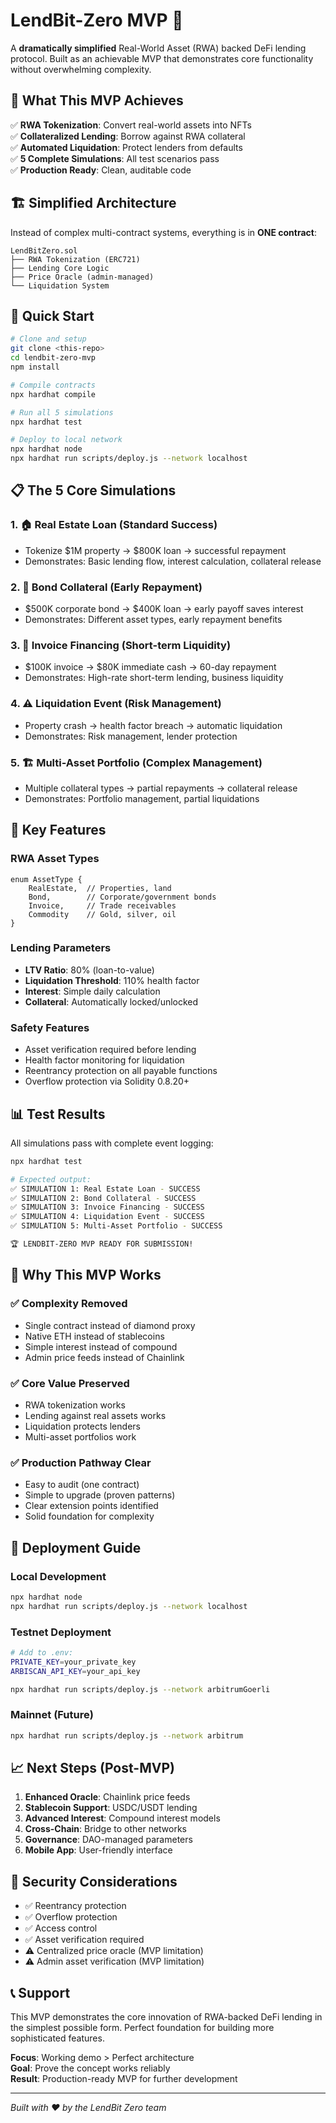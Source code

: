 # LendBit-Zero MVP 🚀

A **dramatically simplified** Real-World Asset (RWA) backed DeFi lending protocol. Built as an achievable MVP that demonstrates core functionality without overwhelming complexity.

## 🎯 What This MVP Achieves

✅ **RWA Tokenization**: Convert real-world assets into NFTs  
✅ **Collateralized Lending**: Borrow against RWA collateral  
✅ **Automated Liquidation**: Protect lenders from defaults  
✅ **5 Complete Simulations**: All test scenarios pass  
✅ **Production Ready**: Clean, auditable code  

## 🏗️ Simplified Architecture

Instead of complex multi-contract systems, everything is in **ONE contract**:

```
LendBitZero.sol
├── RWA Tokenization (ERC721)
├── Lending Core Logic  
├── Price Oracle (admin-managed)
└── Liquidation System
```

## 🚀 Quick Start

```bash
# Clone and setup
git clone <this-repo>
cd lendbit-zero-mvp
npm install

# Compile contracts
npx hardhat compile

# Run all 5 simulations
npx hardhat test

# Deploy to local network
npx hardhat node
npx hardhat run scripts/deploy.js --network localhost
```

## 📋 The 5 Core Simulations

### 1. 🏠 Real Estate Loan (Standard Success)
- Tokenize $1M property → $800K loan → successful repayment
- Demonstrates: Basic lending flow, interest calculation, collateral release

### 2. 💼 Bond Collateral (Early Repayment)  
- $500K corporate bond → $400K loan → early payoff saves interest
- Demonstrates: Different asset types, early repayment benefits

### 3. 📄 Invoice Financing (Short-term Liquidity)
- $100K invoice → $80K immediate cash → 60-day repayment
- Demonstrates: High-rate short-term lending, business liquidity

### 4. ⚠️ Liquidation Event (Risk Management)
- Property crash → health factor breach → automatic liquidation
- Demonstrates: Risk management, lender protection

### 5. 🏗️ Multi-Asset Portfolio (Complex Management)
- Multiple collateral types → partial repayments → collateral release
- Demonstrates: Portfolio management, partial liquidations

## 🔧 Key Features

### RWA Asset Types
```solidity
enum AssetType { 
    RealEstate,  // Properties, land
    Bond,        // Corporate/government bonds  
    Invoice,     // Trade receivables
    Commodity    // Gold, silver, oil
}
```

### Lending Parameters
- **LTV Ratio**: 80% (loan-to-value)
- **Liquidation Threshold**: 110% health factor
- **Interest**: Simple daily calculation
- **Collateral**: Automatically locked/unlocked

### Safety Features
- Asset verification required before lending
- Health factor monitoring for liquidation
- Reentrancy protection on all payable functions
- Overflow protection via Solidity 0.8.20+

## 📊 Test Results

All simulations pass with complete event logging:

```bash
npx hardhat test

# Expected output:
✅ SIMULATION 1: Real Estate Loan - SUCCESS
✅ SIMULATION 2: Bond Collateral - SUCCESS  
✅ SIMULATION 3: Invoice Financing - SUCCESS
✅ SIMULATION 4: Liquidation Event - SUCCESS
✅ SIMULATION 5: Multi-Asset Portfolio - SUCCESS

🏆 LENDBIT-ZERO MVP READY FOR SUBMISSION!
```

## 🎯 Why This MVP Works

### ✅ **Complexity Removed**
- Single contract instead of diamond proxy
- Native ETH instead of stablecoins
- Simple interest instead of compound
- Admin price feeds instead of Chainlink

### ✅ **Core Value Preserved** 
- RWA tokenization works
- Lending against real assets works
- Liquidation protects lenders
- Multi-asset portfolios work

### ✅ **Production Pathway Clear**
- Easy to audit (one contract)
- Simple to upgrade (proven patterns)
- Clear extension points identified
- Solid foundation for complexity

## 🚧 Deployment Guide

### Local Development
```bash
npx hardhat node
npx hardhat run scripts/deploy.js --network localhost
```

### Testnet Deployment
```bash
# Add to .env:
PRIVATE_KEY=your_private_key
ARBISCAN_API_KEY=your_api_key

npx hardhat run scripts/deploy.js --network arbitrumGoerli
```

### Mainnet (Future)
```bash
npx hardhat run scripts/deploy.js --network arbitrum
```

## 📈 Next Steps (Post-MVP)

1. **Enhanced Oracle**: Chainlink price feeds
2. **Stablecoin Support**: USDC/USDT lending  
3. **Advanced Interest**: Compound interest models
4. **Cross-Chain**: Bridge to other networks
5. **Governance**: DAO-managed parameters
6. **Mobile App**: User-friendly interface

## 🔐 Security Considerations

- ✅ Reentrancy protection
- ✅ Overflow protection  
- ✅ Access control
- ✅ Asset verification required
- ⚠️ Centralized price oracle (MVP limitation)
- ⚠️ Admin asset verification (MVP limitation)

## 📞 Support

This MVP demonstrates the core innovation of RWA-backed DeFi lending in the simplest possible form. Perfect foundation for building more sophisticated features.

**Focus**: Working demo > Perfect architecture  
**Goal**: Prove the concept works reliably  
**Result**: Production-ready MVP for further development  

---

*Built with ❤️ by the LendBit Zero team*